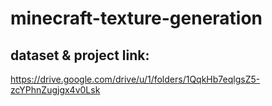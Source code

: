 # minecraft-texture-generation
## dataset & project link:
https://drive.google.com/drive/u/1/folders/1QqkHb7eqlgsZ5-zcYPhnZugjgx4v0Lsk
